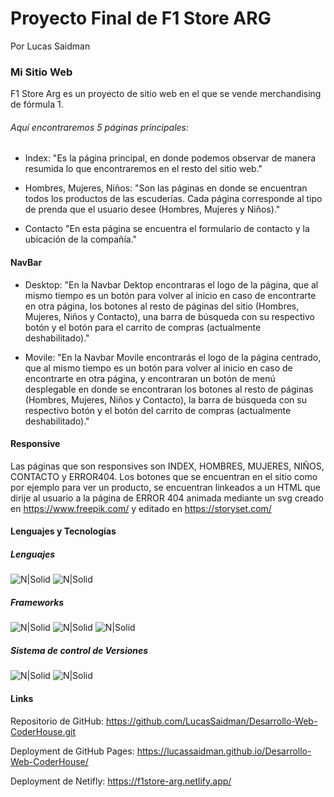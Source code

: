 # Proyecto Final de F1 Store ARG
Por Lucas Saidman


### Mi Sitio Web

F1 Store Arg es un proyecto de sitio web en el que se vende merchandising de fórmula 1.


###### Aquí encontraremos 5 páginas principales:

- Index:
"Es la página principal, en donde podemos observar de manera resumida lo que encontraremos en el resto del sitio web."

 - Hombres, Mujeres, Niños:
 "Son las páginas en donde se encuentran todos los productos de las escuderías. Cada página corresponde al tipo de prenda que el usuario desee (Hombres, Mujeres y Niños)."
 
 - Contacto
 "En esta página se encuentra el formulario de contacto y la ubicación de la compañía."


#### NavBar
- Desktop:
"En la Navbar Dektop encontraras el logo de la página, que al mismo tiempo es un botón para volver al inicio en caso de encontrarte en otra página, los botones al resto de páginas del sitio (Hombres, Mujeres, Niños y Contacto), una barra de búsqueda con su respectivo botón y el botón para el carrito de compras (actualmente deshabilitado)."
 
- Movile:
"En la Navbar Movile encontrarás el logo de la página centrado, que al mismo tiempo es un botón para volver al inicio en caso de encontrarte en otra página, y encontraran un botón de menú desplegable en donde se encontraran los botones al resto de páginas (Hombres, Mujeres, Niños y Contacto), la barra de búsqueda con su respectivo botón y el botón del carrito de compras (actualmente deshabilitado)."

#### Responsive
Las páginas que son responsives son INDEX, HOMBRES, MUJERES, NIÑOS, CONTACTO y ERROR404. Los botones que se encuentran en el sitio como por ejemplo para ver un producto, se encuentran linkeados a un HTML que dirije al usuario a la página de ERROR 404 animada mediante un svg creado en https://www.freepik.com/ y editado en https://storyset.com/

#### Lenguajes y Tecnologías
##### Lenguajes
![N|Solid](https://camo.githubusercontent.com/d63d473e728e20a286d22bb2226a7bf45a2b9ac6c72c59c0e61e9730bfe4168c/68747470733a2f2f696d672e736869656c64732e696f2f62616467652f48544d4c352d4533344632363f7374796c653d666f722d7468652d6261646765266c6f676f3d68746d6c35266c6f676f436f6c6f723d7768697465) ![N|Solid](https://camo.githubusercontent.com/3a0f693cfa032ea4404e8e02d485599bd0d192282b921026e89d271aaa3d7565/68747470733a2f2f696d672e736869656c64732e696f2f62616467652f435353332d3135373242363f7374796c653d666f722d7468652d6261646765266c6f676f3d63737333266c6f676f436f6c6f723d7768697465)
##### Frameworks
 ![N|Solid](https://camo.githubusercontent.com/b13ed67c809178963ce9d538175b02649800772be1ce0cb02da5879e5614e236/68747470733a2f2f696d672e736869656c64732e696f2f62616467652f426f6f7473747261702d3536334437433f7374796c653d666f722d7468652d6261646765266c6f676f3d626f6f747374726170266c6f676f436f6c6f723d7768697465) ![N|Solid](https://camo.githubusercontent.com/a1eae878fdd3d1c1b687992ca74e5cac85f4b68e60a6efaa7bc8dc9883b71229/68747470733a2f2f696d672e736869656c64732e696f2f62616467652f4e6f64652e6a732d3333393933333f7374796c653d666f722d7468652d6261646765266c6f676f3d6e6f6465646f746a73266c6f676f436f6c6f723d7768697465) ![N|Solid](https://camo.githubusercontent.com/8849f369ac031cc842a4ab4248c7f7db6a4b593cad1f2d1c01d3aeb6f0f8dca7/68747470733a2f2f696d672e736869656c64732e696f2f62616467652f536173732d4343363639393f7374796c653d666f722d7468652d6261646765266c6f676f3d73617373266c6f676f436f6c6f723d7768697465)
 ##### Sistema de control de Versiones
 ![N|Solid](https://camo.githubusercontent.com/fbc3df79ffe1a99e482b154b29262ecbb10d6ee4ed22faa82683aa653d72c4e1/68747470733a2f2f696d672e736869656c64732e696f2f62616467652f4769744875622d3130303030303f7374796c653d666f722d7468652d6261646765266c6f676f3d676974687562266c6f676f436f6c6f723d7768697465) ![N|Solid](https://camo.githubusercontent.com/6e8d78b044d638f65e169b344b83e0eb0af52f51da98d0881abda6c69895a561/68747470733a2f2f696d672e736869656c64732e696f2f62616467652f47697448756225323050616765732d3232323232323f7374796c653d666f722d7468652d6261646765266c6f676f3d4769744875622532305061676573266c6f676f436f6c6f723d7768697465)
 
 #### Links
 Repositorio de GitHub: https://github.com/LucasSaidman/Desarrollo-Web-CoderHouse.git
 
 Deployment de GitHub Pages: https://lucassaidman.github.io/Desarrollo-Web-CoderHouse/
 
 Deployment de Netifly: https://f1store-arg.netlify.app/
 